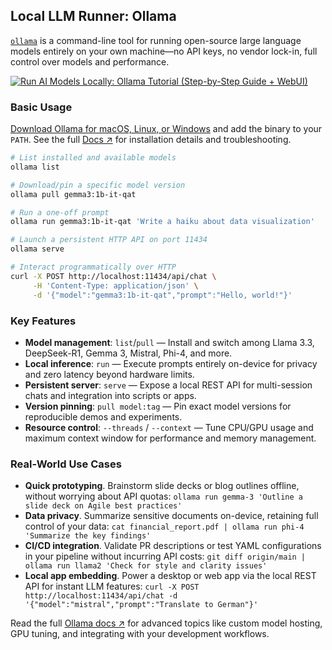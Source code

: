 ## Local LLM Runner: Ollama

[`ollama`](https://github.com/ollama/ollama) is a command-line tool for running open-source large language models entirely on your own machine—no API keys, no vendor lock-in, full control over models and performance.

[![Run AI Models Locally: Ollama Tutorial (Step-by-Step Guide + WebUI)](https://i.ytimg.com/vi_webp/Lb5D892-2HY/sddefault.webp)](https://youtu.be/Lb5D892-2HY)

### Basic Usage

[Download Ollama for macOS, Linux, or Windows](https://ollama.com/) and add the binary to your `PATH`. See the full [Docs ↗](https://ollama.com/docs) for installation details and troubleshooting.

```bash
# List installed and available models
ollama list

# Download/pin a specific model version
ollama pull gemma3:1b-it-qat

# Run a one-off prompt
ollama run gemma3:1b-it-qat 'Write a haiku about data visualization'

# Launch a persistent HTTP API on port 11434
ollama serve

# Interact programmatically over HTTP
curl -X POST http://localhost:11434/api/chat \
     -H 'Content-Type: application/json' \
     -d '{"model":"gemma3:1b-it-qat","prompt":"Hello, world!"}'
```

### Key Features

- **Model management**: `list`/`pull` — Install and switch among Llama 3.3, DeepSeek-R1, Gemma 3, Mistral, Phi-4, and more.
- **Local inference**: `run` — Execute prompts entirely on-device for privacy and zero latency beyond hardware limits.
- **Persistent server**: `serve` — Expose a local REST API for multi-session chats and integration into scripts or apps.
- **Version pinning**: `pull model:tag` — Pin exact model versions for reproducible demos and experiments.
- **Resource control**: `--threads` / `--context` — Tune CPU/GPU usage and maximum context window for performance and memory management.

### Real-World Use Cases

- **Quick prototyping**. Brainstorm slide decks or blog outlines offline, without worrying about API quotas: `ollama run gemma-3 'Outline a slide deck on Agile best practices'`
- **Data privacy**. Summarize sensitive documents on-device, retaining full control of your data: `cat financial_report.pdf | ollama run phi-4 'Summarize the key findings'`
- **CI/CD integration**. Validate PR descriptions or test YAML configurations in your pipeline without incurring API costs: `git diff origin/main | ollama run llama2 'Check for style and clarity issues'`
- **Local app embedding**. Power a desktop or web app via the local REST API for instant LLM features: `curl -X POST http://localhost:11434/api/chat -d '{"model":"mistral","prompt":"Translate to German"}'`

Read the full [Ollama docs ↗](https://github.com/ollama/ollama/tree/main/docs) for advanced topics like custom model hosting, GPU tuning, and integrating with your development workflows.
